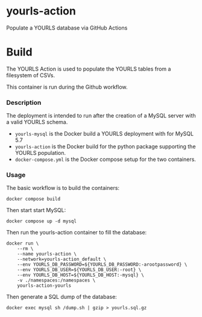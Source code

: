 # yourls-action

Populate a YOURLS database via GitHub Actions

# Build

The YOURLS Action is used to populate the YOURLS tables from a filesystem of CSVs.

This container is run during the Github workflow.

### Description

The deployment is intended to run after the creation of a MySQL server with a valid YOURLS schema.

- `yourls-mysql` is the Docker build a YOURLS deployment with for MySQL 5.7
- `yourls-action` is the Docker build for the python package supporting the YOURLS population.
- `docker-compose.yml` is the Docker compose setup for the two containers.

### Usage

The basic workflow is to build the containers:

```
docker compose build
```

Then start start MySQL:

```
docker compose up -d mysql
```

Then run the yourls-action container to fill the database:

```
docker run \
    --rm \
    --name yourls-action \
    --network=yourls-action_default \
    --env YOURLS_DB_PASSWORD=${YOURLS_DB_PASSWORD:-arootpassword} \
    --env YOURLS_DB_USER=${YOURLS_DB_USER:-root} \
    --env YOURLS_DB_HOST=${YOURLS_DB_HOST:-mysql} \
    -v ./namespaces:/namespaces \
    yourls-action-yourls
```

Then generate a SQL dump of the database:

```
docker exec mysql sh /dump.sh | gzip > yourls.sql.gz
```